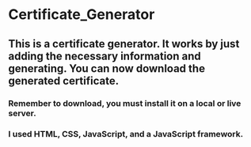 # Certificate_Generator
## This is a certificate generator. It works by just adding the necessary information and generating. You can now download the generated certificate.
### Remember to download, you must install it on a local or live server.
### I used HTML, CSS, JavaScript, and a JavaScript framework.

